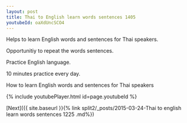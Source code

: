```yaml
---
layout: post
title: Thai to English learn words sentences 1405 
youtubeId: oaXdUncSCO4
---
```

 
 
Helps to learn English words and sentences for Thai speakers.

Opportunitiy to repeat the words sentences. 

Practice English language. 
 
10 minutes practice every day. 
 
How to learn English words and sentences for Thai speakers 
 
{% include youtubePlayer.html id=page.youtubeId %}
 
 
[Next]({{ site.baseurl }}{% link  split2/_posts/2015-03-24-Thai to english learn words sentences 1225 .md%})
 
